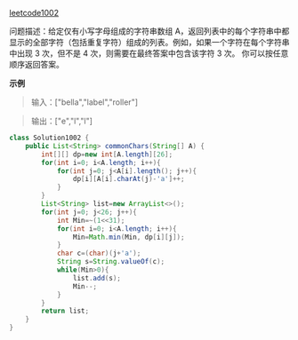 [leetcode1002](https://leetcode-cn.com/problems/find-common-characters/)

问题描述：给定仅有小写字母组成的字符串数组 A，返回列表中的每个字符串中都显示的全部字符（包括重复字符）组成的列表。例如，如果一个字符在每个字符串中出现 3 次，但不是 4 次，则需要在最终答案中包含该字符 3 次。
你可以按任意顺序返回答案。

**示例**

>输入：["bella","label","roller"]

>输出：["e","l","l"]
```Java
class Solution1002 {
    public List<String> commonChars(String[] A) {
        int[][] dp=new int[A.length][26];
        for(int i=0; i<A.length; i++){
            for(int j=0; j<A[i].length(); j++){
                dp[i][A[i].charAt(j)-'a']++;
            }
        }
        List<String> list=new ArrayList<>();
        for(int j=0; j<26; j++){
            int Min=~(1<<31);
            for(int i=0; i<A.length; i++){
                Min=Math.min(Min, dp[i][j]);
            }
            char c=(char)(j+'a');
            String s=String.valueOf(c);
            while(Min>0){
                list.add(s);
                Min--;
            }
        }
        return list;
    }
}
```